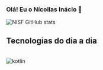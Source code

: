 
### Olá! Eu o Nícollas Inácio 👋

![NISF GitHub stats](https://github-readme-stats.vercel.app/api?username=Nicollas&show_icons=true&theme=dracula)

## Tecnologias do dia a dia 

<div style="display: inline_block"><br/>
  <img aling="center" alt="kotlin" src="https://img.shields.io/badge/Kotlin-0095D5?&style=for-the-badge&logo=kotlin&logoColor=white"/>

</div>

